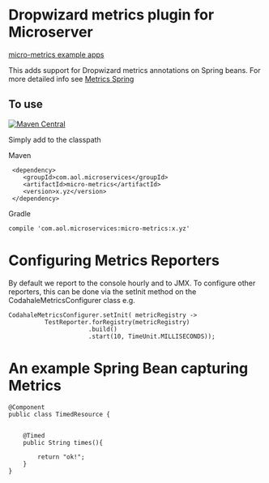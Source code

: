# Dropwizard metrics plugin for Microserver

[micro-metrics example apps](https://github.com/aol/micro-server/tree/master/micro-metrics/src/test/java/app/metrics)

This adds support for Dropwizard metrics annotations on Spring beans. For more detailed info see [Metrics Spring](http://www.ryantenney.com/metrics-spring/)

## To use

[![Maven Central](https://maven-badges.herokuapp.com/maven-central/com.aol.microservices/micro-metrics/badge.svg)](https://maven-badges.herokuapp.com/maven-central/com.aol.microservices/micro-metrics)

Simply add to the classpath

Maven 

     <dependency>
        <groupId>com.aol.microservices</groupId>  
        <artifactId>micro-metrics</artifactId>
        <version>x.yz</version>
     </dependency>
     
Gradle

    compile 'com.aol.microservices:micro-metrics:x.yz'
    
 # Configuring Metrics Reporters
 
 By default we report to the console hourly and to JMX. To configure other reporters, this can be done via the setInit method on the CodahaleMetricsConfigurer class e.g.
 
    CodahaleMetricsConfigurer.setInit( metricRegistry -> 
              TestReporter.forRegistry(metricRegistry)
		         		  .build()
		         		  .start(10, TimeUnit.MILLISECONDS));
		         		  
		         		  
# An example Spring Bean capturing Metrics


       
	@Component
	public class TimedResource {
	
		
		@Timed
		public String times(){
	
			return "ok!";
		}
	}
       
		         		  